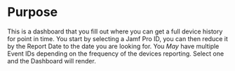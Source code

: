 # Purpose

This is a dashboard that you fill out where you can get a full device history for point in time. You start by selecting a Jamf Pro ID, you can then reduce it by the Report Date to the date you are looking for. You *May* have multiple Event IDs depending on the frequency of the devices reporting. Select one and the Dashboard will render.
